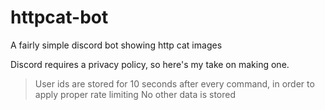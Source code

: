 # httpcat-bot
A fairly simple discord bot showing http cat images

Discord requires a privacy policy, so here's my take on making one.

> User ids are stored for 10 seconds after every command, in order to apply proper rate limiting
> No other data is stored
